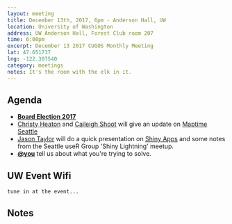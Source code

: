```yaml
---
layout: meeting
title: December 13th, 2017, 6pm - Anderson Hall, UW
location: University of Washington
address: UW Anderson Hall, Forest Club room 207
time: 6:00pm
excerpt: December 13 2017 CUGOS Monthly Meeting
lat: 47.651737
lng: -122.307540
category: meetings
notes: It's the room with the elk in it.
---
```



## Agenda
- **[Board Election 2017](http://cugos.org/election/2017/)**
- [Christy Heaton](https://twitter.com/christytoes) and [Caileigh Shoot](https://twitter.com/caileighshoot) will give an update on [Maptime Seattle](http://maptimesea.github.io/) 
- [Jason Taylor](https://github.com/JMT2080AD) will do a quick presentation on [Shiny Apps](https://shiny.rstudio.com/gallery/) and some notes from the Seattle useR Group 'Shiny Lightning' meetup.
- **[@you](http://cugos.org/people/)** tell us about what you're trying to solve.

## UW Event Wifi

```
tune in at the event...
```

## Notes
